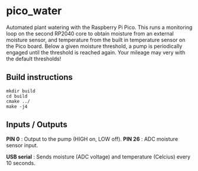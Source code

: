 # pico_water
Automated plant watering with the Raspberry Pi Pico. This runs a monitoring loop on the second RP2040 core to obtain moisture from an external moisture sensor, and temperature from the built in temperature sensor on the Pico board. Below a given moisture threshold, a pump is periodically engaged until the threshold is reached again. Your mileage may very with the default thresholds!

Build instructions
---

```console
mkdir build
cd build
cmake ../
make -j4
```

Inputs / Outputs
---

**PIN 0** : Output to the pump (HIGH on, LOW off).
**PIN 26** : ADC moisture sensor input.

**USB serial** : Sends moisture (ADC voltage) and temperature (Celcius) every 10 seconds.
